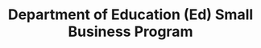 ---
highlight: "false" 
title: "Department of Education (Ed) Small Business Program"
description: "The Office of Small and Disadvantaged Business Utilization (OSDBU) works as an advocate to maximize participation of small businesses in Department contracts, through outreach to the business community and partnerships with Department offices to develop and implement acquisition strategies for achieving ED’s mission."
url-link: "https://www2.ed.gov/about/offices/list/ofo/osdbu/index.html"
type: "HTML"
gov-only: "false"
is-external: "true"
publication-date: "January 01, 2023"
reading-time: "5"
resource-type: "Information Slick"
filter: "small-business"
audience: "industry-all-businesses"
branded-offerings: "small-business-support"
---